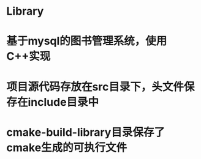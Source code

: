 # Library
# 基于mysql的图书管理系统，使用C++实现
# 项目源代码存放在src目录下，头文件保存在include目录中
# cmake-build-library目录保存了cmake生成的可执行文件
